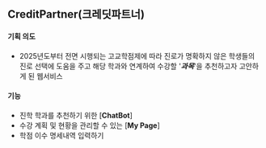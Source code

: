 ## CreditPartner(크레딧파트너)

#### 기획 의도
- 2025년도부터 전면 시행되는 고교학점제에 따라 진로가 명확하지 않은 학생들의 진로 선택에 도움을 주고 해당 학과와 연계하여 수강할 '***과목***'을 추천하고자 고안하게 된 웹서비스

#### 기능
- 진학 학과를 추천하기 위한 [**ChatBot**]
- 수강 계획 및 현황을 관리할 수 있는 [**My Page**]
- 학점 이수 명세내역 입력하기
